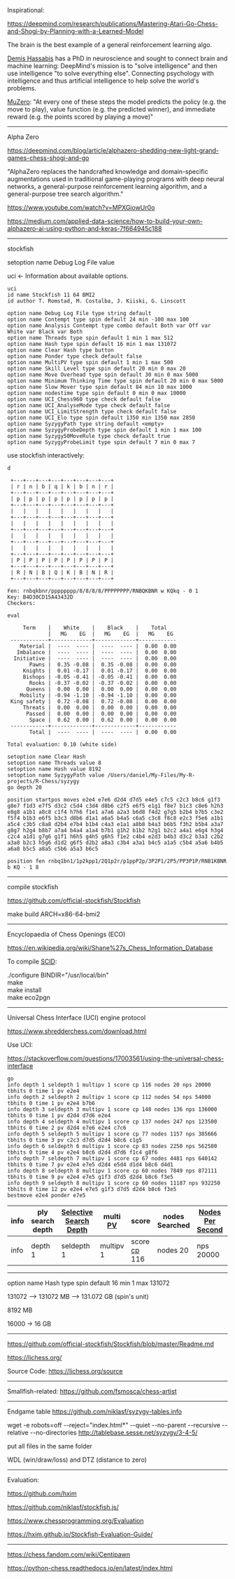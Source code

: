 Inspirational:

https://deepmind.com/research/publications/Mastering-Atari-Go-Chess-and-Shogi-by-Planning-with-a-Learned-Model

The brain is the best example of a general reinforcement learning algo.

<a href="https://en.wikipedia.org/wiki/Demis_Hassabis">Demis Hassabis</a> has a PhD in neuroscience and sought to connect brain and machine learning: DeepMind's mission is to "solve intelligence" and then use intelligence "to solve everything else". Connecting psychology with intelligence and thus artificial intelligence to help solve the world's problems.

<a href="https://towardsdatascience.com/deepmind-unveils-muzero-a-new-agent-that-mastered-chess-shogi-atari-and-go-without-knowing-the-d755dc80ff08">MuZero</a>: "At every one of these steps the model predicts the policy (e.g. the move to play), value function (e.g. the predicted winner), and immediate reward (e.g. the points scored by playing a move)"

---

Alpha Zero

https://deepmind.com/blog/article/alphazero-shedding-new-light-grand-games-chess-shogi-and-go

"AlphaZero replaces the handcrafted knowledge and domain-specific augmentations used in
traditional game-playing programs with deep neural networks, a general-purpose reinforcement
learning algorithm, and a general-purpose tree search algorithm."

https://www.youtube.com/watch?v=MPXGiowUr0o

https://medium.com/applied-data-science/how-to-build-your-own-alphazero-ai-using-python-and-keras-7f664945c188

---

stockfish

setoption name Debug Log File value <Filename>



uci <- Information about available options.
```
uci
id name Stockfish 11 64 BMI2
id author T. Romstad, M. Costalba, J. Kiiski, G. Linscott

option name Debug Log File type string default 
option name Contempt type spin default 24 min -100 max 100
option name Analysis Contempt type combo default Both var Off var White var Black var Both
option name Threads type spin default 1 min 1 max 512
option name Hash type spin default 16 min 1 max 131072
option name Clear Hash type button
option name Ponder type check default false
option name MultiPV type spin default 1 min 1 max 500
option name Skill Level type spin default 20 min 0 max 20
option name Move Overhead type spin default 30 min 0 max 5000
option name Minimum Thinking Time type spin default 20 min 0 max 5000
option name Slow Mover type spin default 84 min 10 max 1000
option name nodestime type spin default 0 min 0 max 10000
option name UCI_Chess960 type check default false
option name UCI_AnalyseMode type check default false
option name UCI_LimitStrength type check default false
option name UCI_Elo type spin default 1350 min 1350 max 2850
option name SyzygyPath type string default <empty>
option name SyzygyProbeDepth type spin default 1 min 1 max 100
option name Syzygy50MoveRule type check default true
option name SyzygyProbeLimit type spin default 7 min 0 max 7
```


use stockfish interactively:

```
d

 +---+---+---+---+---+---+---+---+
 | r | n | b | q | k | b | n | r |
 +---+---+---+---+---+---+---+---+
 | p | p | p | p | p | p | p | p |
 +---+---+---+---+---+---+---+---+
 |   |   |   |   |   |   |   |   |
 +---+---+---+---+---+---+---+---+
 |   |   |   |   |   |   |   |   |
 +---+---+---+---+---+---+---+---+
 |   |   |   |   |   |   |   |   |
 +---+---+---+---+---+---+---+---+
 |   |   |   |   |   |   |   |   |
 +---+---+---+---+---+---+---+---+
 | P | P | P | P | P | P | P | P |
 +---+---+---+---+---+---+---+---+
 | R | N | B | Q | K | B | N | R |
 +---+---+---+---+---+---+---+---+

Fen: rnbqkbnr/pppppppp/8/8/8/8/PPPPPPPP/RNBQKBNR w KQkq - 0 1
Key: B4D30CD15A43432D
Checkers: 

eval

     Term    |    White    |    Black    |    Total   
             |   MG    EG  |   MG    EG  |   MG    EG 
 ------------+-------------+-------------+------------
    Material |  ----  ---- |  ----  ---- |  0.00  0.00
   Imbalance |  ----  ---- |  ----  ---- |  0.00  0.00
  Initiative |  ----  ---- |  ----  ---- |  0.00  0.00
       Pawns |  0.35 -0.08 |  0.35 -0.08 |  0.00  0.00
     Knights |  0.01 -0.17 |  0.01 -0.17 |  0.00  0.00
     Bishops | -0.05 -0.41 | -0.05 -0.41 |  0.00  0.00
       Rooks | -0.37 -0.02 | -0.37 -0.02 |  0.00  0.00
      Queens |  0.00  0.00 |  0.00  0.00 |  0.00  0.00
    Mobility | -0.94 -1.10 | -0.94 -1.10 |  0.00  0.00
 King safety |  0.72 -0.08 |  0.72 -0.08 |  0.00  0.00
     Threats |  0.00  0.00 |  0.00  0.00 |  0.00  0.00
      Passed |  0.00  0.00 |  0.00  0.00 |  0.00  0.00
       Space |  0.62  0.00 |  0.62  0.00 |  0.00  0.00
 ------------+-------------+-------------+------------
       Total |  ----  ---- |  ----  ---- |  0.00  0.00

Total evaluation: 0.10 (white side)
```

```
setoption name Clear Hash
setoption name Threads value 8
setoption name Hash value 8192
setoption name SyzygyPath value /Users/daniel/My-Files/My-R-projects/R-Chess/syzygy
go depth 20
```

```
position startpos moves e2e4 e7e6 d2d4 d7d5 e4e5 c7c5 c2c3 b8c6 g1f3 g8e7 f1d3 e7f5 d3c2 c5d4 c3d4 d8b6 c2f5 e6f5 e1g1 f8e7 b1c3 c8e6 h2h3 e8g8 a1b1 a8c8 c1f4 h7h6 f1e1 a7a6 a2a3 b6d8 f4d2 g7g5 b2b4 b7b5 c3e2 f5f4 b1b3 e6f5 b3c3 d8b6 d1a1 a6a5 b4a5 c6a5 c3c8 f8c8 e2c3 f5e6 a1b1 a5c4 c3b5 c8a8 d2b4 e7b4 b1b4 c4a3 e1a1 a8b8 b4a3 b6b5 f3h2 b5b4 a3a7 g8g7 h2g4 b8b7 a7a4 b4a4 a1a4 b7b1 g1h2 b1b2 h2g1 b2c2 a4a1 e6g4 h3g4 c2c4 a1d1 g7g6 g1f1 h6h5 g4h5 g6h5 f1e2 c4b4 e2d3 b4b3 d3c2 b3a3 c2b2 a3a8 b2c3 h5g6 d1d2 g6f5 d2b2 a8a3 c3b4 a3a1 b4c5 a1a5 c5b4 a5a6 b4b5 a6a8 b5c5 a8a5 c5b6 a5a3 b6c5
```

```
position fen rnbq1bn1/1p2kpp1/2Q1p2r/p1ppP2p/3P2P1/2P5/PP3P1P/RNB1KBNR b KQ - 1 8
```

-------


compile stockfish

https://github.com/official-stockfish/Stockfish

make build ARCH=x86-64-bmi2


-------

Encyclopaedia of Chess Openings (ECO)

https://en.wikipedia.org/wiki/Shane%27s_Chess_Information_Database

To compile <a href="http://scid.sourceforge.net/">SCID</a>:

./configure BINDIR="/usr/local/bin"<BR>
make<BR>
make install<BR>
make eco2pgn

-------

Universal Chess Interface (UCI) engine protocol

https://www.shredderchess.com/download.html

Use UCI:

https://stackoverflow.com/questions/17003561/using-the-universal-chess-interface

```
go
info depth 1 seldepth 1 multipv 1 score cp 116 nodes 20 nps 20000 tbhits 0 time 1 pv e2e4
info depth 2 seldepth 2 multipv 1 score cp 112 nodes 54 nps 54000 tbhits 0 time 1 pv e2e4 b7b6
info depth 3 seldepth 3 multipv 1 score cp 148 nodes 136 nps 136000 tbhits 0 time 1 pv d2d4 d7d6 e2e4
info depth 4 seldepth 4 multipv 1 score cp 137 nodes 247 nps 123500 tbhits 0 time 2 pv d2d4 e7e6 e2e4 c7c6
info depth 5 seldepth 5 multipv 1 score cp 77 nodes 1157 nps 385666 tbhits 0 time 3 pv c2c3 d7d5 d2d4 b8c6 c1g5
info depth 6 seldepth 6 multipv 1 score cp 83 nodes 2250 nps 562500 tbhits 0 time 4 pv e2e4 b8c6 d2d4 d7d6 f1c4 g8f6
info depth 7 seldepth 7 multipv 1 score cp 67 nodes 4481 nps 640142 tbhits 0 time 7 pv e2e4 e7e5 d2d4 e5d4 d1d4 b8c6 d4d1
info depth 8 seldepth 8 multipv 1 score cp 60 nodes 7849 nps 872111 tbhits 0 time 9 pv e2e4 e7e5 g1f3 d7d5 d2d4 b8c6 f3e5
info depth 9 seldepth 8 multipv 1 score cp 60 nodes 11187 nps 932250 tbhits 0 time 12 pv e2e4 e7e5 g1f3 d7d5 d2d4 b8c6 f3e5
bestmove e2e4 ponder e7e5
```

info | ply search depth | <a href="https://www.chessprogramming.org/Depth#Selective_Search_Depth">Selective Search Depth</a>  | multi <a href="https://www.chessprogramming.org/Principal_Variation">PV</a> | score | nodes Searched | <a href="https://www.chessprogramming.org/Nodes_per_Second">Nodes Per Second</a> | TableBase Hits | time elapsed (ms) | <a href="https://www.chessprogramming.org/Principal_Variation">PV</a> Line
--- | --- | --- | --- | --- | --- | --- | --- | --- | ---
info | depth 1 | seldepth 1 | multipv 1 | score <a href="https://chess.fandom.com/wiki/Centipawn">cp</a> 116 | nodes 20 | nps 20000 | tbhits 0 | time 1 | pv e2e4


-------

option name Hash type spin default 16 min 1 max 131072

131072 --> 131072 MB --> 131.072 GB (spin's unit)

8192 MB

16000 -> 16 GB

-------

https://github.com/official-stockfish/Stockfish/blob/master/Readme.md

https://lichess.org/

Source Code: https://lichess.org/source

----

Smallfish-related: 
https://github.com/fsmosca/chess-artist

----

Endgame table
https://github.com/niklasf/syzygy-tables.info

wget -e robots=off --reject="index.html*" --quiet --no-parent --recursive --relative --no-directories http://tablebase.sesse.net/syzygy/3-4-5/

put all files in the same folder

WDL (win/draw/loss) and DTZ (distance to zero)

---

Evaluation:

https://github.com/hxim

https://github.com/niklasf/stockfish.js/

https://www.chessprogramming.org/Evaluation

https://hxim.github.io/Stockfish-Evaluation-Guide/

---

https://chess.fandom.com/wiki/Centipawn

https://python-chess.readthedocs.io/en/latest/index.html
